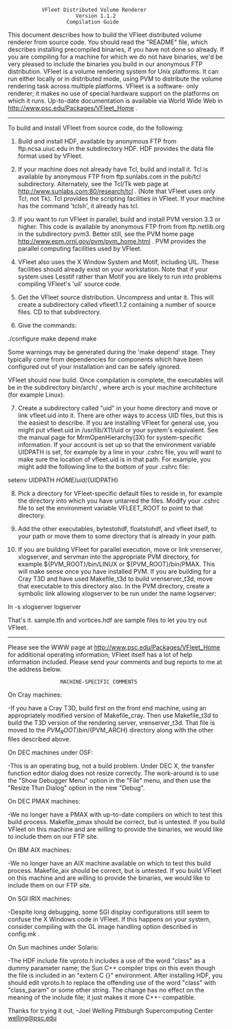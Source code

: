 
               VFleet Distributed Volume Renderer
                          Version 1.1.2
                       Compilation Guide

  This document describes how to build the VFleet distributed volume 
renderer from source code.  You should read the "README" file, which
describes installing precompiled binaries, if you have not done so
already.  If you are compiling for a machine for which we do not have
binaries, we'd be very pleased to include the binaries you build in 
our anonymous FTP distribution.
  VFleet is a volume rendering system for Unix platforms.  It can run
either locally or in distributed mode, using PVM to distribute the
volume rendering task across multiple platforms.  VFleet is a software-
only renderer;  it makes no use of special hardware support on the
platforms on which it runs.
  Up-to-date documentation is available via World Wide Web in
http://www.psc.edu/Packages/VFleet_Home .

-------------

  To build and install VFleet from source code, do the following:

1) Build and install HDF, available by anonymous FTP from ftp.ncsa.uiuc.edu
in the subdirectory HDF.  HDF provides the data file format used by VFleet.

2) If your machine does not already have Tcl, build and install it.  Tcl 
is available by anonymous FTP from ftp.sunlabs.com
in the pub/tcl subdirectory.  Alternately, see the Tcl/Tk web page at 
http://www.sunlabs.com:80/research/tcl .  (Note that VFleet uses only Tcl,
not Tk).  Tcl provides the scripting facilities in VFleet.  If your
machine has the command 'tclsh', it already has tcl.

3) If you want to run VFleet in parallel, build and install PVM
version 3.3 or higher.  This code is available by anonymous FTP from
from ftp.netlib.org in the subdirectory pvm3.  Better still, see the
PVM home page http://www.epm.ornl.gov/pvm/pvm_home.html .  PVM
provides the parallel computing facilities used by VFleet.

4) VFleet also uses the X Window System and Motif, including UIL.
These facilities should already exist on your workstation.  Note that
if your system uses Lesstif rather than Motif you are likely to run
into problems compiling VFleet's 'uil' source code.

5) Get the VFleet source distribution.  Uncompress and untar it.  This
will create a subdirectory called vfleet1.1.2 containing a number of source
files.  CD to that subdirectory.

6) Give the commands:

  ./configure
  make depend
  make

Some warnings may be generated during the 'make depend' stage.  They
typically come from dependencies for components which have been
configured out of your installation and can be safely ignored.

VFleet should now build.  Once compilation is complete, the
executables will be in the subdirectory bin/arch/ , where arch is your
machine architecture (for example Linux).

7) Create a subdirectory called "uid" in your home directory and move
or link vfleet.uid into it.  There are other ways to access UID files,
but this is the easiest to describe.  If you are installing VFleet for
general use, you might put vfleet.uid in /usr/lib/X11/uid or your system's
equivalent.  See the manual page for MrmOpenHierarchy(3X) for system-specific
information.  If your account is set up so that the environment variable
UIDPATH is set, for example by a line in your .cshrc file, you will want
to make sure the location of vfleet.uid is in that path.  For example,
you might add the following line to the bottom of your .cshrc file:

  setenv UIDPATH $HOME/uid/%U:${UIDPATH}

8) Pick a directory for VFleet-specific default files to reside in, for
example the directory into which you have untarred the files.  Modify
your .cshrc file to set the environment variable VFLEET_ROOT to point
to that directory.

9) Add the other executables, bytestohdf, floatstohdf, and vfleet itself,
to your path or move them to some directory that is already in your path.

10) If you are building VFleet for parallel execution, move or link
vrenserver, xlogserver, and servman into the appropriate PVM
directory, for example ${PVM_ROOT}/bin/LINUX or ${PVM_ROOT}/bin/PMAX.
This will make sense once you have installed PVM.  If you are building
for a Cray T3D and have used Makefile_t3d to build vrenserver_t3d,
move that executable to this directory also.  In the PVM directory,
create a symbolic link allowing xlogserver to be run under the name
logserver:

  ln -s xlogserver logserver

That's it.  sample.tfn and vortices.hdf are sample files to let you try
out VFleet.

------------------

Please see the WWW page at http://www.psc.edu/Packages/VFleet_Home for 
additional operating information;  VFleet itself has a lot of help 
information included.  Please send your comments and bug reports to me 
at the address below.


                     MACHINE-SPECIFIC COMMENTS

On Cray machines:

-If you have a Cray T3D, build first on the front end machine, using an
appropriately modified version of Makefile_cray.  Then use Makefile_t3d
to build the T3D version of the rendering server, vrenserver_t3d.  That
file is moved to the ${PVM_ROOT}/bin/${PVM_ARCH} directory along with the
other files described above.

On DEC machines under OSF:

-This is an operating bug, not a build problem.  Under DEC X, the transfer
function editor dialog does not resize correctly.  The work-around is to
use the "Show Debugger Menu" option in the "File" menu, and then use the
"Resize Tfun Dialog" option in the new "Debug".

On DEC PMAX machines:

-We no longer have a PMAX with up-to-date compilers on which to test 
this build process.  Makefile_pmax should be correct, but is untested.
If you build VFleet on this machine and are willing to provide the
binaries, we would like to include them on our FTP site.

On IBM AIX machines:

-We no longer have an AIX machine available on which to test 
this build process.  Makefile_aix should be correct, but is untested.
If you build VFleet on this machine and are willing to provide the
binaries, we would like to include them on our FTP site.

On SGI IRIX machines:

-Despite long debugging, some SGI display configurations still seem
to confuse the X Windows code in VFleet.  If this happens on your system,
consider compiling with the GL image handling option described in
config.mk .

On Sun machines under Solaris:

-The HDF include file vproto.h includes a use of the word "class" as a
dummy parameter name;  the Sun C++ compiler trips on this even though 
the file is included in an "extern C {}" environment.  After installing
HDF, you should edit vproto.h to replace the offending use of the word
"class" with "class_param" or some other string.  The change has no
effect on the meaning of the include file;  it just makes it more C++-
compatible.


Thanks for trying it out,
-Joel Welling
 Pittsburgh Supercomputing Center
 welling@psc.edu
